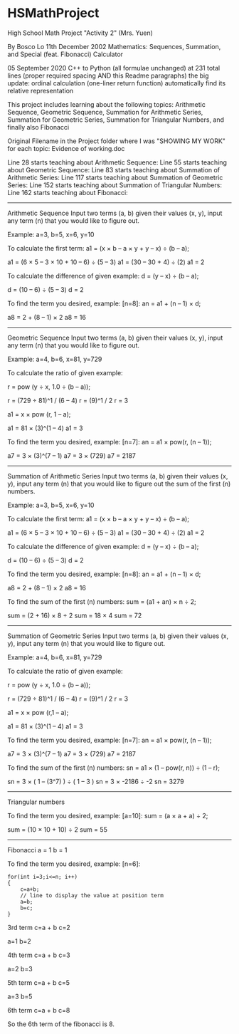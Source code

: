 # HSMathProject
High School Math Project "Activity 2" (Mrs. Yuen)

By Bosco Lo
11th December 2002
Mathematics: Sequences, Summation, and Special (feat. Fibonacci) Calculator

05 September 2020
       C++ to Python (all formulae unchanged) at 231 total lines (proper required spacing AND this Readme paragraphs)
       the big update: ordinal calculation (one-liner return function) automatically find its relative representation


This project includes learning about the following topics:
Arithmetic Sequence, Geometric Sequence, Summation for Arithmetic Series, Summation for Geometric Series, Summation for Triangular Numbers,
and finally also Fibonacci


Original Filename in the Project folder where I was "SHOWING MY WORK" for each topic: Evidence of working.doc

Line 28 starts teaching about Arithmetic Sequence:
Line 55 starts teaching about Geometric Sequence:
Line 83 starts teaching about Summation of Arithmetic Series:
Line 117 starts teaching about Summation of Geometric Series:
Line 152 starts teaching about Summation of Triangular Numbers:
Line 162 starts teaching about Fibonacci:

---------------------------------------
Arithmetic Sequence
Input two terms (a, b) given their values (x, y), input any term (n) that you would like to figure out.

Example: a=3, b=5, x=6, y=10

To calculate the first term:
a1 = (x × b – a × y + y – x) ÷ (b – a);

a1 = (6 × 5 – 3 × 10 + 10 – 6) ÷ (5 – 3)
a1 = (30 – 30 + 4) ÷ (2)
a1 = 2

To calculate the difference of given example:
d = (y – x) ÷ (b – a);

d = (10 – 6) ÷ (5 – 3)
d = 2

To find the term you desired, example: [n=8]:
an = a1 + (n – 1) × d;

a8 = 2 + (8 – 1) × 2
a8 = 16



---------------------------------------
Geometric Sequence
Input two terms (a, b) given their values (x, y), input any term (n) that you would like to figure out.

Example: a=4, b=6, x=81, y=729

To calculate the ratio of given example:

r = pow (y ÷ x, 1.0 ÷ (b – a));

r = (729 ÷ 81)^1 / (6 – 4)
r = (9)^1 / 2
r = 3

a1 = x × pow (r, 1 – a);

a1 = 81 × (3)^(1 – 4)
a1 = 3

To find the term you desired, example: [n=7]:
an = a1 × pow(r, (n – 1));

a7 = 3 × (3)^(7 – 1)
a7 = 3 × (729)
a7 = 2187



---------------------------------------
Summation of Arithmetic Series
Input two terms (a, b) given their values (x, y), input any term (n) that you would like to figure out the sum of the first (n) numbers.

Example: a=3, b=5, x=6, y=10

To calculate the first term:
a1 = (x × b – a × y + y – x) ÷ (b – a);

a1 = (6 × 5 – 3 × 10 + 10 – 6) ÷ (5 – 3)
a1 = (30 – 30 + 4) ÷ (2)
a1 = 2

To calculate the difference of given example:
d = (y – x) ÷ (b – a);

d = (10 – 6) ÷ (5 – 3)
d = 2

To find the term you desired, example: [n=8]:
an = a1 + (n – 1) × d;

a8 = 2 + (8 – 1) × 2
a8 = 16

To find the sum of the first (n) numbers:
sum = (a1 + an) × n ÷ 2;

sum = (2 + 16) × 8 ÷ 2
sum = 18 × 4
sum = 72



---------------------------------------
Summation of Geometric Series
Input two terms (a, b) given their values (x, y), input any term (n) that you would like to figure out.

Example: a=4, b=6, x=81, y=729

To calculate the ratio of given example:

r = pow (y ÷ x, 1.0 ÷ (b – a));

r = (729 ÷ 81)^1 / (6 – 4)
r = (9)^1 / 2
r = 3

a1 = x × pow (r,1 – a);

a1 = 81 × (3)^(1 – 4)
a1 = 3

To find the term you desired, example: [n=7]:
an = a1 × pow(r, (n – 1));

a7 = 3 × (3)^(7 – 1)
a7 = 3 × (729)
a7 = 2187

To find the sum of the first (n) numbers:
sn = a1 × (1 – pow(r, n)) ÷ (1 – r);

sn = 3 × ( 1 – (3^7) ) ÷ ( 1 – 3 )
sn = 3 × -2186 ÷ -2
sn = 3279



---------------------------------------
Triangular numbers

To find the term you desired, example: [a=10]:
sum = (a × a + a) ÷ 2;

sum = (10 × 10 + 10) ÷ 2
sum = 55


---------------------------------------
Fibonacci
a = 1
b = 1

To find the term you desired, example: [n=6]:

	for(int i=3;i<=n; i++)
	{
		c=a+b;
		// line to display the value at position term
		a=b;
		b=c;
	}

3rd term
c=a + b
c=2

a=1
b=2

4th term
c=a + b
c=3


a=2
b=3

5th term
c=a + b
c=5

a=3
b=5

6th term
c=a + b
c=8

So the 6th term of the fibonacci is 8.
